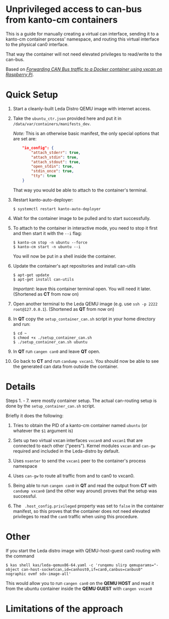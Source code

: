 # Unprivileged access to can-bus from kanto-cm containers

This is a guide for manually creating a virtual can interface, sending it to a kanto-cm container process' namespace,
and routing this virtual interface to the physical can0 interface. 

That way the container will not need elevated privileges to read/write to the can-bus.

Based on [_Forwarding CAN Bus traffic to a Docker container using vxcan on Raspberry Pi_](https://www.lagerdata.com/articles/forwarding-can-bus-traffic-to-a-docker-container-using-vxcan-on-raspberry-pi).

# Quick Setup

1) Start a cleanly-built Leda Distro QEMU image with internet access.

2) Take the `ubuntu_ctr.json` provided here and put it in `/data/var/containers/manifests_dev`. 

    *Note:* This is an otherwise basic manifest, the only special options that are set are:

    ```json
        "io_config": {
            "attach_stderr": true,
            "attach_stdin": true,
            "attach_stdout": true,
            "open_stdin": true,
            "stdin_once": true,
            "tty": true
        }
    ```
    That way you would be able to attach to the container's terminal.

3) Restart kanto-auto-deployer:

    ```shell
    $ systemctl restart kanto-auto-deployer
    ```

4) Wait for the container image to be pulled and to start successfully.

5) To attach to the container in interactive mode, you need to stop it first and then start it with the `--i` flag:

    ```shell
    $ kanto-cm stop -n ubuntu --force
    $ kanto-cm start -n ubuntu --i
    ```
    
    You will now be put in a shell inside the container. 
 
6) Update the container's apt repositories and install can-utils
    
    ```shell
    $ apt-get update
    $ apt-get install can-utils
    ```
    _Important_: leave this container terminal open. You will need it later. (Shortened as **CT** from now on)

7) Open another terminal to the Leda QEMU image (e.g. use `ssh -p 2222 root@127.0.0.1`). (Shortened as **QT** from now on)

8) In **QT** copy the `setup_container_can.sh` script in your home directory and run:
    ```shell
    $ cd ~
    $ chmod +x ./setup_container_can.sh
    $ ./setup_container_can.sh ubuntu
    ```

9) In **QT**  run `cangen can0` and leave **QT** open.

10) Go back to **CT** and run `candump vxcan1`. You should now be able to see the generated can data from outside the container.


# Details

Steps 1. - 7. were mostly container setup. The actual can-routing setup is done by the `setup_container_can.sh` script.

Briefly it does the following:

1) Tries to obtain the PID of a kanto-cm container named `ubuntu` (or  whatever the `$1` argument is)

2) Sets up two virtual vxcan interfaces `vxcan0` and `vxcan1` that are connected to each other ("peers").
Kernel modules `vxcan` and `can-gw` required and included in the Leda-distro by default.

3) Uses `nsenter` to send the `vxcan1` peer to the container's process namespace

4) Uses `can-gw` to route all traffic from and to can0 to vxcan0. 


5) Being able to run `cangen can0` in **QT** and read the output from **CT** with `candump vxcan0` (and the other way around) proves that the setup was successful. 

6) The ` .host_config.privileged` property was set to `false` in the container manifest, so this proves that the container does not need elevated privileges to read the `can0` traffic when using this procedure.


# Other

If you start the Leda distro image with QEMU-host-guest can0 routing with the command

```shell
$ kas shell kas/leda-qemux86-64.yaml -c 'runqemu slirp qemuparams="-object can-host-socketcan,id=canhost0,if=can0,canbus=canbus0" nographic ovmf sdv-image-all'
```

This would allow you to run `cangen can0` on the **QEMU HOST** and read it from the ubuntu container inside the **QEMU GUEST** with `cangen vxcan0`



# Limitations of the approach




